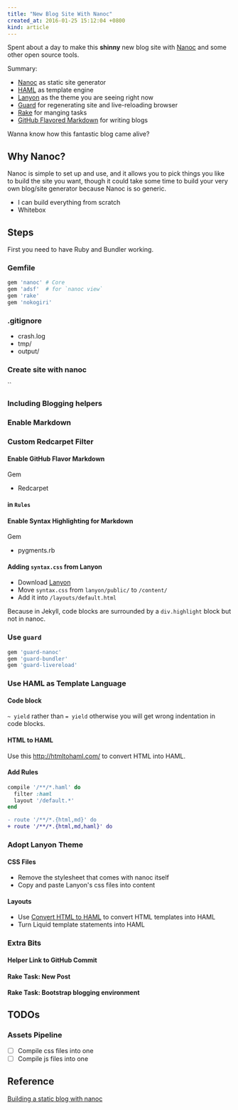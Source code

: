 ```yaml
---
title: "New Blog Site With Nanoc"
created_at: 2016-01-25 15:12:04 +0800
kind: article
---
```


Spent about a day to make this **shinny** new blog site with [Nanoc](http://nanoc.ws/) and some other open source tools.

Summary:

* [Nanoc](http://nanoc.ws/) as static site generator
* [HAML](http://haml.info/) as template engine
* [Lanyon](http://lanyon.getpoole.com/) as the theme you are seeing right now
* [Guard](https://github.com/guard/guard) for regenerating site and live-reloading browser
* [Rake](https://github.com/ruby/rake) for manging tasks
* [GitHub Flavored Markdown](https://help.github.com/articles/github-flavored-markdown/) for writing blogs

Wanna know how this fantastic blog came alive?

<!-- more -->

## Why Nanoc?

Nanoc is simple to set up and use, and it allows you to pick things you like to build the site you want, though it could take some time to build your very own blog/site generator because Nanoc is so generic.

* I can build everything from scratch
* Whitebox

## Steps

First you need to have Ruby and Bundler working.

### Gemfile

```ruby
gem 'nanoc' # Core
gem 'adsf'  # for `nanoc view`
gem 'rake'
gem 'nokogiri'
```

### .gitignore

* crash.log
* tmp/
* output/

### Create site with nanoc

``

### Including Blogging helpers

### Enable Markdown

### Custom Redcarpet Filter

#### Enable GitHub Flavor Markdown

Gem
* Redcarpet

#### in `Rules`

#### Enable Syntax Highlighting for Markdown

Gem
* pygments.rb


#### Adding `syntax.css` from Lanyon

* Download [Lanyon](#)
* Move `syntax.css` from `lanyon/public/` to `/content/`
* Add it into `/layouts/default.html`

Because in Jekyll, code blocks are surrounded by a `div.highlight` block but not
in nanoc.

### Use `guard`

```ruby
gem 'guard-nanoc'
gem 'guard-bundler'
gem 'guard-livereload'
```

### Use HAML as Template Language

#### Code block

`~ yield` rather than `= yield`
otherwise you will get wrong indentation in code blocks.

#### HTML to HAML
Use this http://htmltohaml.com/ to convert HTML into HAML.

#### Add Rules

```rb
compile '/**/*.haml' do
  filter :haml
  layout '/default.*'
end
```

```diff
- route '/**/*.{html,md}' do
+ route '/**/*.{html,md,haml}' do
```

### Adopt Lanyon Theme

#### CSS Files

* Remove the stylesheet that comes with nanoc itself
* Copy and paste Lanyon's css files into content

#### Layouts

* Use [Convert HTML to HAML](http://htmltohaml.com/) to convert HTML templates
  into HAML
* Turn Liquid template statements into HAML

### Extra Bits

#### Helper Link to GitHub Commit

#### Rake Task: New Post

#### Rake Task: Bootstrap blogging environment

## TODOs

### Assets Pipeline

* [  ] Compile css files into one
* [  ] Compile js files into one

## Reference

[Building a static blog with nanoc](http://clarkdave.net/2012/02/building-a-static-blog-with-nanoc/)
